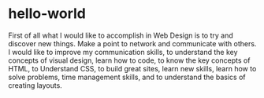 # hello-world
  First of all what I would like to accomplish in Web Design is
to try and discover new things. Make a point to network and
communicate with others. I would like to improve my
communication skills, to understand the key concepts of visual
design, learn how to code, to know the key concepts of HTML, to
Understand CSS, to build great sites, learn new skills, learn
how to solve problems, time management skills, and to
understand the basics of creating layouts.